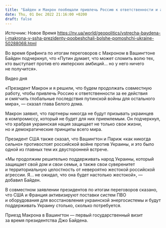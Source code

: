 ```yaml
---
title: "Байден и Макрон пообещали привлечь Россию к ответственности и активизировать поставку ПВО Украине"
date: Thu, 01 Dec 2022 21:16:00 +0200
draft: false
---
```

Источник: Новое Время https://nv.ua/world/geopolitics/vstrecha-baydena-i-makrona-v-ssha-prezidenty-poobeshchali-bolshe-pomoshchi-ukraine-50288068.html


Во время брифинга по итогам переговоров с Макроном в Вашингтоне Байден подчеркнул, что «Путин думает, что может сломить волю тех, кто выступает против его имперских амбиций… но у него ничего не получится».

 Видео дня   

«Президент Макрон и я решили, что будем продолжать совместную работу, чтобы привлечь Россию к ответственности за ее действия и смягчить глобальные последствия путинской войны для остального мира», — сказал глава Белого дома.

Макрон заявил, что партнеры никогда не будут призывать украинцев в компромиссу, который не будет для них приемлемым. Он подчеркнул, что храбрая украинская нация защищает не только свои жизни, но и демократические принципы всего мира.

Президент США также сказал, что Вашингтон и Париж «как никогда сильно» противостоят российской войне против Украины, и это было одной из главных тем их двусторонней встрече.

«Мы продолжим решительно поддерживать народ Украины, который защищает свой дом и свои семьи, а также свои суверенитет и территориальную целостность от невероятно жестокой российской агрессии. Я… не ожидал, что она будет настолько жестокой», — добавил Байден.

В совместном заявлении президентов по итогам переговоров сказано, что США и Франция активизируют поставки систем ПВО и оборудования для восстановления украинской энергосистемы и будут поддерживать Украину столько, сколько потребуется.

Приезд Макрона в Вашингтон — первый государственный визит за время президентства Джо Байдена.
